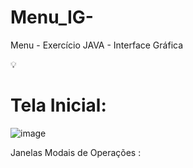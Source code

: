 # Menu_IG-
Menu - Exercício JAVA - Interface Gráfica

 💡 <h1>Tela Inicial:</h1>

![image](https://github.com/Gabr1ell1/Menu_IG-/assets/133404217/79b4350a-96b0-47b7-9ba1-3d756890dd35)


Janelas Modais de Operações :
